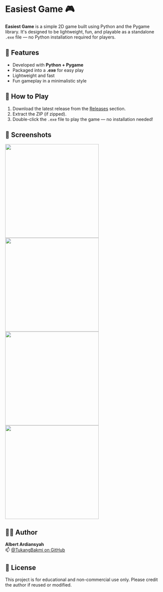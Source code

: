 # Easiest Game 🎮

**Easiest Game** is a simple 2D game built using Python and the Pygame library. It's designed to be lightweight, fun, and playable as a standalone `.exe` file — no Python installation required for players.

## 🔧 Features

- Developed with **Python + Pygame**
- Packaged into a **.exe** for easy play
- Lightweight and fast
- Fun gameplay in a minimalistic style

## 🚀 How to Play

1. Download the latest release from the [Releases](https://github.com/TukangBakmi/Easiest-Game/releases) section.
2. Extract the ZIP (if zipped).
3. Double-click the `.exe` file to play the game — no installation needed!

## 📸 Screenshots
<img src="https://github.com/user-attachments/assets/fbb7e595-e424-49df-b3fc-85ef1bf2640b" width="300"/>
<img src="https://github.com/user-attachments/assets/2b839bbb-3855-4efd-9ba0-82ada0a9f424" width="300"/>
<img src="https://github.com/user-attachments/assets/29216426-4260-4b73-80cd-6268392d35cd" width="300"/>
<img src="https://github.com/user-attachments/assets/f84d12d3-4425-45be-aad0-2f158b74eca4" width="300"/>

## 🙋‍♂️ Author

**Albert Ardiansyah**  
📫 [@TukangBakmi on GitHub](https://github.com/TukangBakmi)

## 📃 License

This project is for educational and non-commercial use only. Please credit the author if reused or modified.
